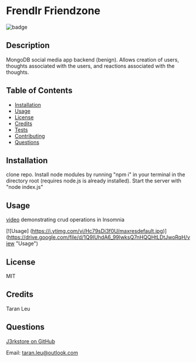 # Frendlr Friendzone

![badge](https://img.shields.io/badge/license-MIT-ff69b4)



## Description
MongoDB social media app backend (benign).  Allows creation of users, thoughts associated with the users, and reactions associated with the thoughts.


## Table of Contents 

- [Installation](#installation)
- [Usage](#usage)
- [License](#license)
- [Credits](#credits)
- [Tests](#tests)
- [Contributing](#contributing)
- [Questions](#questions)

## Installation
clone repo.  Install node modules by running "npm i" in your terminal in the directory root (requires node.js is already installed).  Start the server with "node index.js"


## Usage
[video](https://drive.google.com/file/d/1Q9IUhdA6_99lwksQ7nHQQHtLDtJwoRqH/view) demonstrating crud operations in Insomnia

[![Usage]
(https://i.ytimg.com/vi/Hc79sDi3f0U/maxresdefault.jpg)]
(https://drive.google.com/file/d/1Q9IUhdA6_99lwksQ7nHQQHtLDtJwoRqH/view "Usage")


## License
MIT


## Credits
Taran Leu

## Questions
[J3rkstore on GitHub](https://github.com/J3rkstore)

Email: taran.leu@outlook.com

